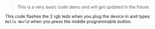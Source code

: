 > This is a very basic code demo and will get updated in the future.

This code flashes the 2 rgb leds when you plug the device in and types `Hello World` when you press the middle programmable button.